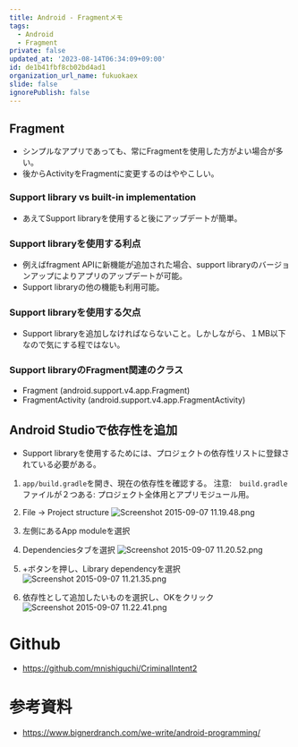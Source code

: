 ```yaml
---
title: Android - Fragmentメモ
tags:
  - Android
  - Fragment
private: false
updated_at: '2023-08-14T06:34:09+09:00'
id: de1b41fbf8cb02bd4ad1
organization_url_name: fukuokaex
slide: false
ignorePublish: false
---
```

## Fragment

- シンプルなアプリであっても、常にFragmentを使用した方がよい場合が多い。
- 後からActivityをFragmentに変更するのはややこしい。

### Support library vs built-in implementation

- あえてSupport libraryを使用すると後にアップデートが簡単。

### Support libraryを使用する利点
- 例えばfragment APIに新機能が追加された場合、support libraryのバージョンアップによりアプリのアップデートが可能。
- Support libraryの他の機能も利用可能。

### Support libraryを使用する欠点
- Support libraryを追加しなければならないこと。しかしながら、１MB以下なので気にする程ではない。

### Support libraryのFragment関連のクラス
- Fragment (android.support.v4.app.Fragment)
- FragmentActivity (android.support.v4.app.FragmentActivity)

## Android Studioで依存性を追加
- Support libraryを使用するためには、プロジェクトの依存性リストに登録されている必要がある。

1. `app/build.gradle`を開き、現在の依存性を確認する。
    注意:　`build.gradle`ファイルが２つある: プロジェクト全体用とアプリモジュール用。
2. File -> Project structure
![Screenshot 2015-09-07 11.19.48.png](https://qiita-image-store.s3.amazonaws.com/0/82804/fbef2831-8bd4-6063-6f93-a8a177f77d97.png)

3. 左側にあるApp moduleを選択
4. Dependenciesタブを選択
![Screenshot 2015-09-07 11.20.52.png](https://qiita-image-store.s3.amazonaws.com/0/82804/5ce888b0-3adb-4278-f924-f0c597e27c10.png)

5. +ボタンを押し、Library dependencyを選択
![Screenshot 2015-09-07 11.21.35.png](https://qiita-image-store.s3.amazonaws.com/0/82804/d94dd5f8-bf5e-e508-9db3-1de2d12cef89.png)

6. 依存性として追加したいものを選択し、OKをクリック
![Screenshot 2015-09-07 11.22.41.png](https://qiita-image-store.s3.amazonaws.com/0/82804/fe150e5f-fc96-bb23-60b5-97ce33d3c6d0.png)

# Github

- https://github.com/mnishiguchi/CriminalIntent2

# 参考資料

- https://www.bignerdranch.com/we-write/android-programming/
